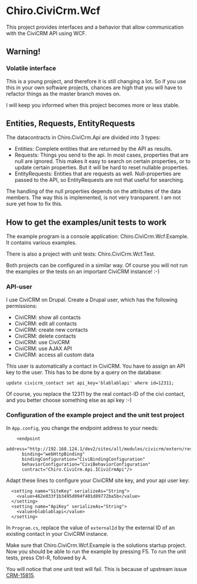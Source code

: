 # Chiro.CiviCrm.Wcf

This project provides interfaces and a behavior that allow communication with the CiviCRM
API using WCF.

## Warning!

### Volatile interface

This is a young project, and therefore it is still changing a lot. So if you use this
in your own software projects, chances are high that you will have to refactor things
as the master branch moves on.

I will keep you informed when this project becomes more or less stable.

## Entities, Requests, EntityRequests

The datacontracts in Chiro.CiviCrm.Api are divided into 3 types:

* Entities: Complete entities that are returned by the API as results.
* Requests: Things you send to the api. In most cases, properties that are null are
			ignored. This makes it easy to search on certain properties, or to 
			update certain properties. But it will be hard to reset nullable
			properties.
* EntityRequests: Entities that are requests as well. Null-properties are passed to
				  the API, so EntityRequests are not that useful for searching.

The handling of the null properties depends on the attributes of the data members.
The way this is implemented, is not very transparent. I am not sure yet how to fix
this.

## How to get the examples/unit tests to work

The example program is a console application: Chiro.CiviCrm.Wcf.Example. It contains
various examples.

There is also a project with unit tests: Chiro.CiviCrm.Wcf.Test.

Both projects can be configured in a similar way.
Of course you will not run the examples or the tests on an important CiviCRM instance! :-)

### API-user

I use CiviCRM on Drupal. Create a Drupal user, which has the following permissions:

* CiviCRM: show all contacts
* CiviCRM: edit all contacts
* CiviCRM: create new contacts
* CiviCRM: delete contacts
* CiviCRM: use CiviCRM
* CiviCRM: use AJAX API
* CiviCRM: access all custom data

This user is automatically a contact in CiviCRM. You have to assign an API key to the user. This has to be done by a query on the database:

    update civicrm_contact set api_key='blablablapi' where id=12311;

Of course, you replace the 12311 by the real contact-ID of the civi contact, and you better choose something else as api key :-)

### Configuration of the example project and the unit test project

In `App.config`, you change the endpoint address to your needs:

        <endpoint
          address="http://192.168.124.1/dev2/sites/all/modules/civicrm/extern/rest.php"
          binding="webHttpBinding"
          bindingConfiguration="CiviBindingConfiguration"
          behaviorConfiguration="CiviBehaviorConfiguration"
          contract="Chiro.CiviCrm.Api.ICiviCrmApi"/>

Adapt these lines to configure your CiviCRM site key, and your api user key:

      <setting name="SiteKey" serializeAs="String">
        <value>462e033f1b3495d094f401d89772ba5b</value>
      </setting>
      <setting name="ApiKey" serializeAs="String">
        <value>blablablapi</value>
      </setting>

In `Program.cs`, replace the value of `externalId` by the external ID of an existing contact 
in your CiviCRM instance.

Make sure that Chiro.CiviCrm.Wcf.Example is the solutions startup project. Now you should be able to run the example
by pressing F5. To run the unit tests, press Ctrl-R, followed by A.

You will notice that one unit test will fail. This is because of upstream issue
[CRM-15815](https://issues.civicrm.org/jira/browse/CRM-15815).
